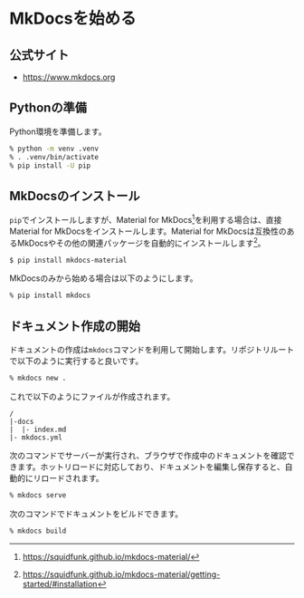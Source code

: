 # MkDocsを始める

## 公式サイト

* <https://www.mkdocs.org>

## Pythonの準備

Python環境を準備します。

```zsh
% python -m venv .venv
% . .venv/bin/activate
% pip install -U pip
```

## MkDocsのインストール

`pip`でインストールしますが、Material for MkDocs[^1]を利用する場合は、直接Material for MkDocsをインストールします。Material for MkDocsは互換性のあるMkDocsやその他の関連パッケージを自動的にインストールします[^2]。

```zsh
$ pip install mkdocs-material
```

MkDocsのみから始める場合は以下のようにします。

```zsh
% pip install mkdocs
```

[^1]: <https://squidfunk.github.io/mkdocs-material/>
[^2]: <https://squidfunk.github.io/mkdocs-material/getting-started/#installation>

## ドキュメント作成の開始

ドキュメントの作成は`mkdocs`コマンドを利用して開始します。リポジトリルートで以下のように実行すると良いです。

```zsh
% mkdocs new .
```

これで以下のようにファイルが作成されます。

```
/
|-docs
|  |- index.md
|- mkdocs.yml
```

次のコマンドでサーバーが実行され、ブラウザで作成中のドキュメントを確認できます。ホットリロードに対応しており、ドキュメントを編集し保存すると、自動的にリロードされます。

```zsh
% mkdocs serve
```

次のコマンドでドキュメントをビルドできます。

```zsh
% mkdocs build
```
